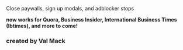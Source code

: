 Close paywalls, sign up modals, and adblocker stops

**now works for Quora, Business Insider, International Business Times (Ibtimes), and more to come!**

### created by Val Mack